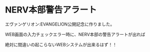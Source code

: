 # NERV本部警告アラート

エヴァンゲリオン:EVANGELION公開記念に作りました。

WEB画面の入力チェックエラー時に、NERV本部の警告アラートが出れば

絶対に間違いの起こらないWEBシステムが出来るはず！！
